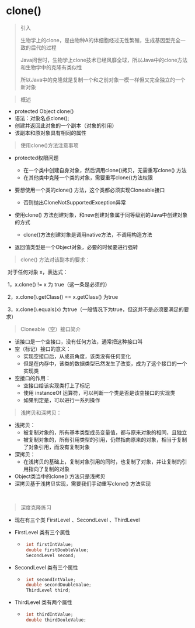 # clone()

> 引入
>
> 生物学上的clone，是由物种A的体细胞经过无性繁殖，生成基因型完全一致的后代的过程
>
> Java问世时，生物学上clone技术已经风靡全球，所以Java中的clone方法和生物学中的克隆有类似性
>
> 所以Java中的克隆就是复制一个和之前对象一模一样但又完全独立的一个新对象



> 概述

- protected Object clone() 
- 语法：对象名点clone();
- 创建并返回此对象的一个副本（对象的引用）
- 该副本和原对象具有相同的属性



> 使用clone()方法注意事项

- protected权限问题
  - 在一个类中创建自身对象，然后调用clone()拷贝，无需重写clone() 方法
  - 在其他类中克隆一个类的对象，需要重写clone()方法权限
- 要想使用一个类的clone() 方法，这个类都必须实现Cloneable接口
  - 否则抛出CloneNotSupportedException异常

- 使用clone() 方法创建对象，和new创建对象属于同等级别的Java中创建对象的方式
  - clone()方法创建对象是调用native方法，不调用构造方法
- 返回值类型是一个Object对象，必要的时候要进行强转





> clone() 方法对该副本的要求：

​	对于任何对象 x，表达式： 

​		1，x.clone() != x 为 true（这一条是必须的）

​		2，x.clone().getClass() == x.getClass() 为true

​		3，x.clone().equals(x) 为true（一般情况下为true，但这并不是必须要满足的要求）







> Cloneable（空）接口简介

- 该接口是一个空接口，没有任何方法，通常把这种接口叫
- 空（标记）接口的意义：
  - 实现空接口后，从成员角度，该类没有任何变化
  - 但是在内存中，该类的数据类型已然发生了改变，成为了这个接口的一个实现类
- 空接口的作用：
  - 空接口给该实现类打上了标记
  - 使用 instanceOf 运算符，可以判断一个类是否是该空接口的实现类
  - 如果判定是，可以进行一系列操作





> 浅拷贝和深拷贝：

- 浅拷贝：
  - 被复制对象的，所有基本类型成员变量值，都与原来对象的相同，且独立
  - 被复制对象的，所有引用类型的引用，仍然指向原来的对象，相当于复制了对象引用，而没有复制对象
- 深拷贝：
  - 在浅拷贝的基础上，复制对象引用的同时，也复制了对象，并让复制的引用指向了复制的对象
- Object类当中的clone() 方法只是浅拷贝
- 深拷贝基于浅拷贝实现，需要我们手动重写clone() 方法实现

​	



> 深度克隆练习

- 现在有三个类 FirstLevel 、SecondLevel 、ThirdLevel 

- FirstLevel 类有三个属性

  - ```Java
     int firstIntValue;
     double firstDoubleValue;
     SecondLevel second;
    ```

- SecondLevel 类有三个属性

  - ```Java
     int secondIntValue;
     double secondDoubleValue;
     ThirdLevel third;
    ```

- ThirdLevel 类有两个属性

  - ```Java
     int thirdIntValue;
     double thirdDouleValue;
    ```

    

